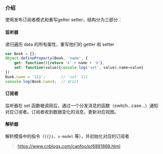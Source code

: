 ﻿### 介绍
使用发布订阅者模式和重写getter setter，结构分为三部分：
#### 监听器
递归遍历 data 的所有属性，重写他们的 getter 和 setter
``` js
var Book = {};
Object.defineProperty(Book, 'name', {
	get: function(){return '《' + name + '》'},
	set: function(value){console.log('set', value);name=value}
})
Book.name = '111';       // 'set' 111
console.log(Book.name);  // 《111》
```

#### 订阅者
监听器在 set 函数被调用后，通过一个分发消息的函数（switch...case...）通知对应订阅者。订阅者收到数据变化的消息，更新对应视图。
#### 解析器
解析模版中的指令（`{{}}`、`v-model` 等），并初始化对应的订阅者
> https://www.cnblogs.com/canfoo/p/6891868.html
